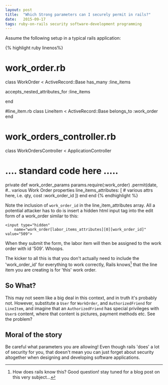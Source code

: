 ```yaml
---
layout: post
title:  "Which Strong parameters can I securely permit in rails?"
date:   2015-09-17
tags: ruby-on-rails security software-development programming
---
```


Assume the following setup in a typical rails application: 

{% highlight ruby linenos%}
# work_order.rb
class WorkOrder <
ActiveRecord::Base
  has_many :line_items

  accepts_nested_attributes_for :line_items

end

#line_item.rb
class LineItem < ActiveRecord::Base
  belongs_to :work_order
end


# work_orders_controller.rb
class WorkOrdersController < ApplicationController
  # .... standard code here .....

  private
  def work_order_params
  params.require(:work_order)
    .permit(date, #.. various Work Order properties
            line_items_attributes: [
            # various attrs here, i.e. qty, cost
            :work_order_id
            ])
  end
end
{% endhighlight %}

Note the inclusion of `work_order_id` in the line_item_attributes array. All
a potential attacker has to do is insert a hidden html input tag into the edit form of a
work_order similar to this: 

    <input type="hidden" 
		name="work_order[labor_items_attributes][0][work_order_id]" value="509">

When they submit the form, the labor item will then be assigned to the work
order with id '509'. Whoops. 

The kicker to all this is that you don't actually need to include the 'work_order_id'
for everything to work correctly, Rails knows[^1] that the line item you are creating
is for 'this' work order. 

## So What?
This may not seem like a big deal in this context, and in truth it's probably
not. However, substitute a `User` for `WorkOrder`, and `AuthorizedFriend` for
`LineItem`, and imagine that an `AuthorizedFriend` has special privileges
with `User`s content, where that content is pictures, payment methods
etc. See the problem?

## Moral of the story
 Be careful what parameters you are allowing! Even though rails 'does' a lot
 of security for you, that doesn't mean you can just forget about security
 altogether when designing and developing software applications.


[^1]: How does rails know this? Good question! stay tuned for a blog post on this very subject...
